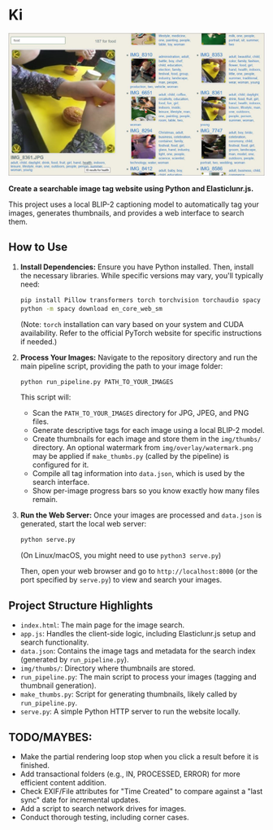 # Ki

![SCREENSHOT](https://raw.githubusercontent.com/twobob/Ki/master/2ColumnScreenshot.JPG "Screenshot of example implementation")

__Create a searchable image tag website using Python and Elasticlunr.js.__

This project uses a local BLIP-2 captioning model to automatically tag your images, generates thumbnails, and provides a web interface to search them.

## How to Use

1.  **Install Dependencies:**
    Ensure you have Python installed. Then, install the necessary libraries. While specific versions may vary, you'll typically need:
    ```bash
    pip install Pillow transformers torch torchvision torchaudio spacy tqdm
    python -m spacy download en_core_web_sm 
    ```
    (Note: `torch` installation can vary based on your system and CUDA availability. Refer to the official PyTorch website for specific instructions if needed.)

2.  **Process Your Images:**
    Navigate to the repository directory and run the main pipeline script, providing the path to your image folder:
    ```bash
    python run_pipeline.py PATH_TO_YOUR_IMAGES
    ```
    This script will:
    *   Scan the `PATH_TO_YOUR_IMAGES` directory for JPG, JPEG, and PNG files.
    *   Generate descriptive tags for each image using a local BLIP-2 model.
    *   Create thumbnails for each image and store them in the `img/thumbs/` directory. An optional watermark from `img/overlay/watermark.png` may be applied if `make_thumbs.py` (called by the pipeline) is configured for it.
    *   Compile all tag information into `data.json`, which is used by the search interface.
    *   Show per-image progress bars so you know exactly how many files remain.

3.  **Run the Web Server:**
    Once your images are processed and `data.json` is generated, start the local web server:
    ```bash
    python serve.py
    ```
    (On Linux/macOS, you might need to use `python3 serve.py`)

    Then, open your web browser and go to `http://localhost:8000` (or the port specified by `serve.py`) to view and search your images.

## Project Structure Highlights
-   `index.html`: The main page for the image search.
-   `app.js`: Handles the client-side logic, including Elasticlunr.js setup and search functionality.
-   `data.json`: Contains the image tags and metadata for the search index (generated by `run_pipeline.py`).
-   `img/thumbs/`: Directory where thumbnails are stored.
-   `run_pipeline.py`: The main script to process your images (tagging and thumbnail generation).
-   `make_thumbs.py`: Script for generating thumbnails, likely called by `run_pipeline.py`.
-   `serve.py`: A simple Python HTTP server to run the website locally.

## TODO/MAYBES:
*   Make the partial rendering loop stop when you click a result before it is finished.
*   Add transactional folders (e.g., IN, PROCESSED, ERROR) for more efficient content addition.
*   Check EXIF/File attributes for "Time Created" to compare against a "last sync" date for incremental updates.
*   Add a script to search network drives for images.
*   Conduct thorough testing, including corner cases.

